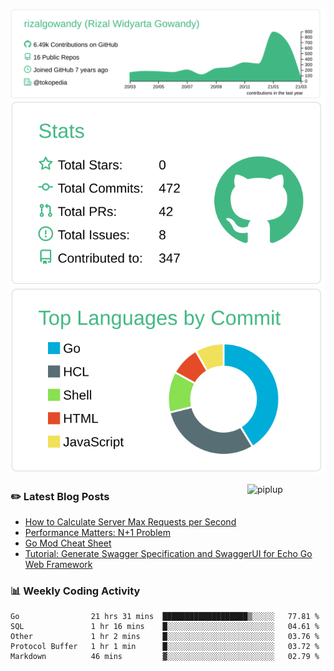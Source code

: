 ![profile-details](profile-summary-card-output/vue/0-profile-details.svg)
![stats](profile-summary-card-output/vue/3-stats.svg)
![most-commit-language](profile-summary-card-output/vue/2-most-commit-language.svg)

<img alt="piplup" align="right" width="125px" src="https://media.giphy.com/media/w6YCfXHS6QZjeHlVpI/giphy.gif">

### :pencil2: Latest Blog Posts
<!-- BLOG-POST-LIST:START -->
- [How to Calculate Server Max Requests per Second](https://medium.com/@rizalgowandy/how-to-calculate-server-max-requests-per-second-38a39bb96a85?source=rss-5763b0f1aba6------2)
- [Performance Matters: N+1 Problem](https://medium.com/@rizalgowandy/performance-matters-n-1-problem-a6a072525149?source=rss-5763b0f1aba6------2)
- [Go Mod Cheat Sheet](https://medium.com/@rizalgowandy/go-mod-cheat-sheet-2a79efc10a52?source=rss-5763b0f1aba6------2)
- [Tutorial: Generate Swagger Specification and SwaggerUI for Echo Go Web Framework](https://medium.com/@rizalgowandy/tutorial-generate-swagger-specification-and-swaggerui-for-echo-go-web-framework-3ac33afc77e2?source=rss-5763b0f1aba6------2)
<!-- BLOG-POST-LIST:END -->

### 📊 Weekly Coding Activity
<!--START_SECTION:waka-->
```text
Go                21 hrs 31 mins  ███████████████████▒░░░░░   77.81 % 
SQL               1 hr 16 mins    █░░░░░░░░░░░░░░░░░░░░░░░░   04.61 % 
Other             1 hr 2 mins     █░░░░░░░░░░░░░░░░░░░░░░░░   03.76 % 
Protocol Buffer   1 hr 1 min      █░░░░░░░░░░░░░░░░░░░░░░░░   03.72 % 
Markdown          46 mins         ▓░░░░░░░░░░░░░░░░░░░░░░░░   02.79 % 
```
<!--END_SECTION:waka-->
